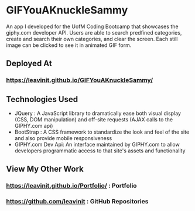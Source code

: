 # GIFYouAKnuckleSammy
An app I developed for the UofM Coding Bootcamp that showcases the giphy.com developer API.  Users are able to search predfined categories, create and search their own categories, and clear the screen.  Each still image can be clicked to see it in animated GIF form.

## Deployed At
### https://leavinit.github.io/GIFYouAKnuckleSammy/

## Technologies Used
- JQuery : A JavaScript library to dramatically ease both visual display (CSS, DOM manipulation) and off-site requests (AJAX calls to the GIPHY.com api)
- BootStrap : A CSS framework to standardize the look and feel of the site and also provide mobile responsiveness
- GIPHY.com Dev Api:  An interface maintained by GIPHY.com to allow developers programmatic access to that site's assets and functionality

## View My Other Work
### https://leavinit.github.io/Portfolio/  : Portfolio
### https://github.com/leavinit : GitHub Repositories
